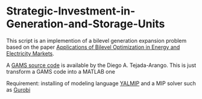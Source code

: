 # Strategic-Investment-in-Generation-and-Storage-Units
This script is an implemention of a bilevel generation expansion problem based on the paper [Applications of Bilevel Optimization in Energy and Electricity Markets](https://doi.org/10.1007/978-3-030-52119-6_5).

A [GAMS source code](https://github.com/datejada/SIGASUS) is available by the Diego A. Tejada-Arango. This is just transform a GAMS code into a MATLAB one

Requirement: installing of modeling language [YALMIP](https://yalmip.github.io/) and a MIP solver such as [Gurobi](https://www.gurobi.com/)
